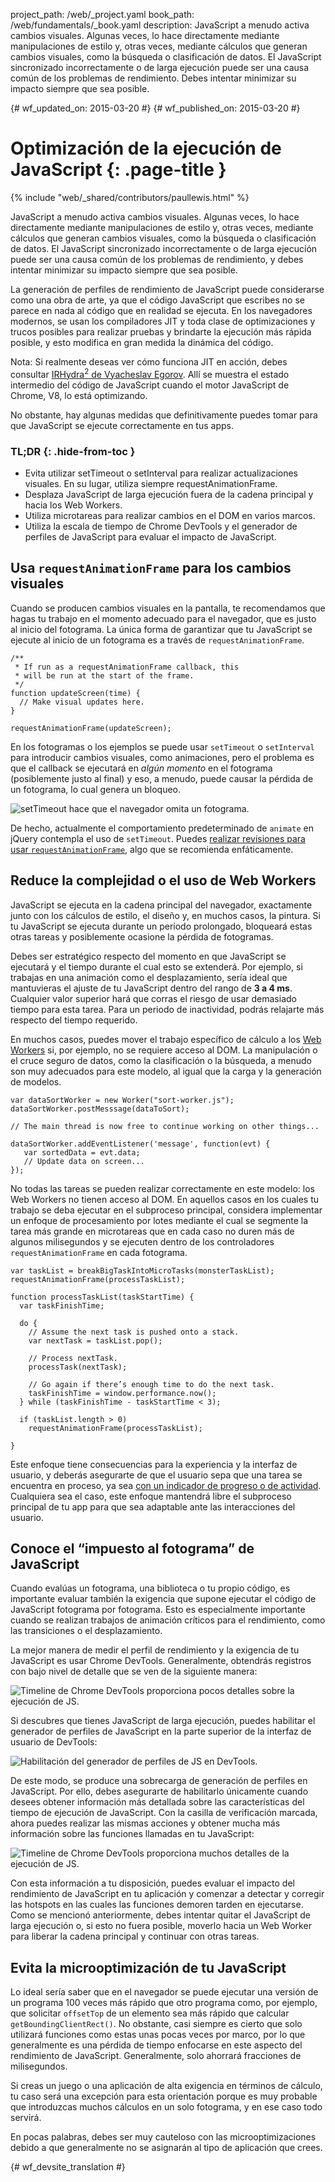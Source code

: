 project_path: /web/_project.yaml
book_path: /web/fundamentals/_book.yaml
description: JavaScript a menudo activa cambios visuales. Algunas veces, lo hace directamente mediante manipulaciones de estilo y, otras veces, mediante cálculos que generan cambios visuales, como la búsqueda o clasificación de datos. El JavaScript sincronizado incorrectamente o de larga ejecución puede ser una causa común de los problemas de rendimiento. Debes intentar minimizar su impacto siempre que sea posible.

{# wf_updated_on: 2015-03-20 #}
{# wf_published_on: 2015-03-20 #}

# Optimización de la ejecución de JavaScript {: .page-title }

{% include "web/_shared/contributors/paullewis.html" %}

JavaScript a menudo activa cambios visuales. Algunas veces,
lo hace directamente mediante manipulaciones de estilo y, otras veces, mediante cálculos que
generan cambios visuales, como la búsqueda o clasificación de datos. El JavaScript
sincronizado incorrectamente o de larga ejecución puede ser una causa común de los problemas de rendimiento,
y debes intentar minimizar su impacto siempre que sea posible.

La generación de perfiles de rendimiento de JavaScript puede considerarse como una obra de arte, ya que el código JavaScript que escribes no se parece en nada al código que en realidad se ejecuta. En los navegadores modernos, se usan los compiladores JIT y toda clase de optimizaciones y trucos posibles para realizar pruebas y brindarte la ejecución más rápida posible, y esto modifica en gran medida la dinámica del código.

Nota: Si realmente deseas ver cómo funciona JIT en acción, debes consultar <a href='http://mrale.ph/irhydra/2/'>IRHydra<sup>2</sup> de Vyacheslav Egorov</a>. Allí se muestra el estado intermedio del código de JavaScript cuando el motor JavaScript de Chrome, V8, lo está optimizando.

No obstante, hay algunas medidas que definitivamente puedes tomar para que JavaScript se ejecute correctamente en tus apps.

### TL;DR {: .hide-from-toc }

* Evita utilizar setTimeout o setInterval para realizar actualizaciones visuales. En su lugar, utiliza siempre requestAnimationFrame.
* Desplaza JavaScript de larga ejecución fuera de la cadena principal y hacia los Web Workers.
* Utiliza microtareas para realizar cambios en el DOM en varios marcos.
* Utiliza la escala de tiempo de Chrome DevTools y el generador de perfiles de JavaScript para evaluar el impacto de JavaScript.

## Usa `requestAnimationFrame` para los cambios visuales

Cuando se producen cambios visuales en la pantalla, te recomendamos que hagas tu trabajo en el momento adecuado para el navegador, que es justo al inicio del fotograma. La única forma de garantizar que tu JavaScript se ejecute al inicio de un fotograma es a través de `requestAnimationFrame`.


    /**
     * If run as a requestAnimationFrame callback, this
     * will be run at the start of the frame.
     */
    function updateScreen(time) {
      // Make visual updates here.
    }

    requestAnimationFrame(updateScreen);


En los fotogramas o los ejemplos se puede usar `setTimeout` o `setInterval` para introducir cambios visuales, como animaciones, pero el problema es que el callback se ejecutará en _algún momento_ en el fotograma (posiblemente justo al final) y eso, a menudo, puede causar la pérdida de un fotograma, lo cual genera un bloqueo.

<img src="images/optimize-javascript-execution/settimeout.jpg" alt="setTimeout hace que el navegador omita un fotograma.">

De hecho, actualmente el comportamiento predeterminado de `animate` en jQuery contempla el uso de `setTimeout`. Puedes [realizar revisiones para usar `requestAnimationFrame`](https://github.com/gnarf/jquery-requestAnimationFrame), algo que se recomienda enfáticamente.

## Reduce la complejidad o el uso de Web Workers

JavaScript se ejecuta en la cadena principal del navegador, exactamente junto con los cálculos de estilo, el diseño y, en muchos casos, la pintura. Si tu JavaScript se ejecuta durante un período prolongado, bloqueará estas otras tareas y posiblemente ocasione la pérdida de fotogramas.

Debes ser estratégico respecto del momento en que JavaScript se ejecutará y el tiempo durante el cual esto se extenderá. Por ejemplo, si trabajas en una animación como el desplazamiento, sería ideal que mantuvieras el ajuste de tu JavaScript dentro del rango de **3 a 4 ms**. Cualquier valor superior hará que corras el riesgo de usar demasiado tiempo para esta tarea. Para un periodo de inactividad, podrás relajarte más respecto del tiempo requerido.

En muchos casos, puedes mover el trabajo específico de cálculo a los [Web Workers](https://developer.mozilla.org/en-US/docs/Web/API/Web_Workers_API/basic_usage) si, por ejemplo, no se requiere acceso al DOM. La manipulación o el cruce seguro de datos, como la clasificación o la búsqueda, a menudo son muy adecuados para este modelo, al igual que la carga y la generación de modelos.


    var dataSortWorker = new Worker("sort-worker.js");
    dataSortWorker.postMesssage(dataToSort);

    // The main thread is now free to continue working on other things...

    dataSortWorker.addEventListener('message', function(evt) {
       var sortedData = evt.data;
       // Update data on screen...
    });



No todas las tareas se pueden realizar correctamente en este modelo: los Web Workers no tienen acceso al DOM. En aquellos casos en los cuales tu trabajo se deba ejecutar en el subproceso principal, considera implementar un enfoque de procesamiento por lotes mediante el cual se segmente la tarea más grande en microtareas que en cada caso no duren más de algunos milisegundos y se ejecuten dentro de los controladores `requestAnimationFrame` en cada fotograma.


    var taskList = breakBigTaskIntoMicroTasks(monsterTaskList);
    requestAnimationFrame(processTaskList);

    function processTaskList(taskStartTime) {
      var taskFinishTime;

      do {
        // Assume the next task is pushed onto a stack.
        var nextTask = taskList.pop();

        // Process nextTask.
        processTask(nextTask);

        // Go again if there’s enough time to do the next task.
        taskFinishTime = window.performance.now();
      } while (taskFinishTime - taskStartTime < 3);

      if (taskList.length > 0)
        requestAnimationFrame(processTaskList);

    }


Este enfoque tiene consecuencias para la experiencia y la interfaz de usuario, y deberás asegurarte de que el usuario sepa que una tarea se encuentra en proceso, ya sea [con un indicador de progreso o de actividad](https://www.google.com/design/spec/components/progress-activity.html). Cualquiera sea el caso, este enfoque mantendrá libre el subproceso principal de tu app para que sea adaptable ante las interacciones del usuario.

## Conoce el “impuesto al fotograma” de JavaScript

Cuando evalúas un fotograma, una biblioteca o tu propio código, es importante evaluar también la exigencia que supone ejecutar el código de JavaScript fotograma por fotograma. Esto es especialmente importante cuando se realizan trabajos de animación críticos para el rendimiento, como las transiciones o el desplazamiento.

La mejor manera de medir el perfil de rendimiento y la exigencia de tu JavaScript es usar Chrome DevTools. Generalmente, obtendrás registros con bajo nivel de detalle que se ven de la siguiente manera:

<img src="images/optimize-javascript-execution/low-js-detail.jpg" alt="Timeline de Chrome DevTools proporciona pocos detalles sobre la ejecución de JS.">

Si descubres que tienes JavaScript de larga ejecución, puedes habilitar el generador de perfiles de JavaScript en la parte superior de la interfaz de usuario de DevTools:

<img src="images/optimize-javascript-execution/js-profiler-toggle.jpg" alt="Habilitación del generador de perfiles de JS en DevTools.">

De este modo, se produce una sobrecarga de generación de perfiles en JavaScript. Por ello, debes asegurarte de habilitarlo únicamente cuando desees obtener información más detallada sobre las características del tiempo de ejecución de JavaScript. Con la casilla de verificación marcada, ahora puedes realizar las mismas acciones y obtener mucha más información sobre las funciones llamadas en tu JavaScript:

<img src="images/optimize-javascript-execution/high-js-detail.jpg" alt="Timeline de Chrome DevTools proporciona muchos detalles de la ejecución de JS.">

Con esta información a tu disposición, puedes evaluar el impacto del rendimiento de JavaScript en tu aplicación y comenzar a detectar y corregir las hotspots en las cuales las funciones demoren tarden en ejecutarse. Como se mencionó anteriormente, debes intentar quitar el JavaScript de larga ejecución o, si esto no fuera posible, moverlo hacia un Web Worker para liberar la cadena principal y continuar con otras tareas.

## Evita la microoptimización de tu JavaScript

Lo ideal sería saber que en el navegador se puede ejecutar una versión de un programa 100 veces más rápido que otro programa como, por ejemplo, que solicitar `offsetTop` de un elemento sea más rápido que calcular `getBoundingClientRect()`. No obstante, casi siempre es cierto que solo utilizará funciones como estas unas pocas veces por marco, por lo que generalmente es una pérdida de tiempo enfocarse en este aspecto del rendimiento de JavaScript. Generalmente, solo ahorrará fracciones de milisegundos.

Si creas un juego o una aplicación de alta exigencia en términos de cálculo, tu caso será una excepción para esta orientación porque es muy probable que introduzcas muchos cálculos en un solo fotograma, y en ese caso todo servirá.

En pocas palabras, debes ser muy cauteloso con las microoptimizaciones debido a que generalmente no se asignarán al tipo de aplicación que crees.


{# wf_devsite_translation #}
